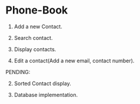 # Phone-Book

1. Add a new Contact.

2. Search contact.

3. Display contacts.

4. Edit a contact(Add a new email, contact number).


PENDING:

2. Sorted Contact display.

3. Database implementation.






